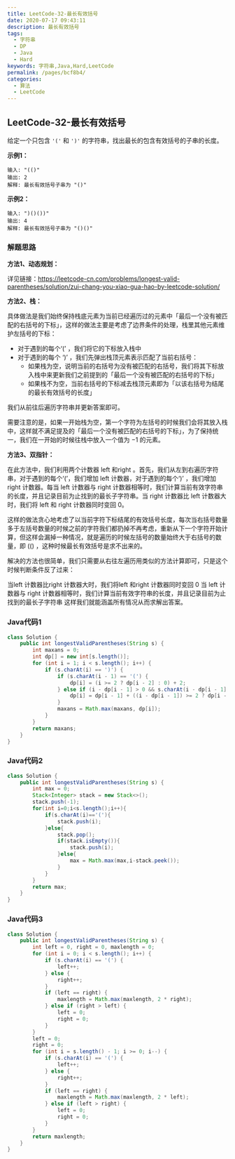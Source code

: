 ```yaml
---
title: LeetCode-32-最长有效括号
date: 2020-07-17 09:43:11
description: 最长有效括号
tags: 
  - 字符串
  - DP
  - Java
  - Hard
keywords: 字符串,Java,Hard,LeetCode
permalink: /pages/bcf8b4/
categories: 
  - 算法
  - LeetCode
---
```


## LeetCode-32-最长有效括号

给定一个只包含 `'('` 和 `')'` 的字符串，找出最长的包含有效括号的子串的长度。

<!--more-->

**示例1：**

```
输入: "(()"
输出: 2
解释: 最长有效括号子串为 "()"
```

**示例2：**

```
输入: ")()())"
输出: 4
解释: 最长有效括号子串为 "()()"
```

### 解题思路

**方法1、动态规划：**

详见链接：https://leetcode-cn.com/problems/longest-valid-parentheses/solution/zui-chang-you-xiao-gua-hao-by-leetcode-solution/

**方法2、栈：**

具体做法是我们始终保持栈底元素为当前已经遍历过的元素中「最后一个没有被匹配的右括号的下标」，这样的做法主要是考虑了边界条件的处理，栈里其他元素维护左括号的下标：

- 对于遇到的每个‘(’ ，我们将它的下标放入栈中
- 对于遇到的每个 ‘)’ ，我们先弹出栈顶元素表示匹配了当前右括号：
  - 如果栈为空，说明当前的右括号为没有被匹配的右括号，我们将其下标放入栈中来更新我们之前提到的「最后一个没有被匹配的右括号的下标」
  - 如果栈不为空，当前右括号的下标减去栈顶元素即为「以该右括号为结尾的最长有效括号的长度」

我们从前往后遍历字符串并更新答案即可。

需要注意的是，如果一开始栈为空，第一个字符为左括号的时候我们会将其放入栈中，这样就不满足提及的「最后一个没有被匹配的右括号的下标」，为了保持统一，我们在一开始的时候往栈中放入一个值为 −1 的元素。

**方法3、双指针：**

在此方法中，我们利用两个计数器 left 和right 。首先，我们从左到右遍历字符串，对于遇到的每个‘(’，我们增加 left 计数器，对于遇到的每个‘)’ ，我们增加 right 计数器。每当 left 计数器与 right 计数器相等时，我们计算当前有效字符串的长度，并且记录目前为止找到的最长子字符串。当 right 计数器比 left 计数器大时，我们将 left 和 right 计数器同时变回 0。

这样的做法贪心地考虑了以当前字符下标结尾的有效括号长度，每次当右括号数量多于左括号数量的时候之前的字符我们都扔掉不再考虑，重新从下一个字符开始计算，但这样会漏掉一种情况，就是遍历的时候左括号的数量始终大于右括号的数量，即 (() ，这种时候最长有效括号是求不出来的。

解决的方法也很简单，我们只需要从右往左遍历用类似的方法计算即可，只是这个时候判断条件反了过来：

当left 计数器比right 计数器大时，我们将left 和right 计数器同时变回 0
当 left 计数器与 right 计数器相等时，我们计算当前有效字符串的长度，并且记录目前为止找到的最长子字符串
这样我们就能涵盖所有情况从而求解出答案。

### Java代码1

```java
class Solution {
    public int longestValidParentheses(String s) {
        int maxans = 0;
        int dp[] = new int[s.length()];
        for (int i = 1; i < s.length(); i++) {
            if (s.charAt(i) == ')') {
                if (s.charAt(i - 1) == '(') {
                    dp[i] = (i >= 2 ? dp[i - 2] : 0) + 2;
                } else if (i - dp[i - 1] > 0 && s.charAt(i - dp[i - 1] - 1) == '(') {
                    dp[i] = dp[i - 1] + ((i - dp[i - 1]) >= 2 ? dp[i - dp[i - 1] - 2] : 0) + 2;
                }
                maxans = Math.max(maxans, dp[i]);
            }
        }
        return maxans;
    }
}
```

### Java代码2

```java
class Solution {
    public int longestValidParentheses(String s) {
        int max = 0;
        Stack<Integer> stack = new Stack<>();
        stack.push(-1);
        for(int i=0;i<s.length();i++){
            if(s.charAt(i)=='('){
                stack.push(i);
            }else{
                stack.pop();
                if(stack.isEmpty()){
                    stack.push(i);
                }else{
                    max = Math.max(max,i-stack.peek());
                }
            }
        }
        return max;
    }
}
```

### Java代码3

```java
class Solution {
    public int longestValidParentheses(String s) {
        int left = 0, right = 0, maxlength = 0;
        for (int i = 0; i < s.length(); i++) {
            if (s.charAt(i) == '(') {
                left++;
            } else {
                right++;
            }
            if (left == right) {
                maxlength = Math.max(maxlength, 2 * right);
            } else if (right > left) {
                left = 0;
                right = 0;
            }
        }
        left = 0;
        right = 0;
        for (int i = s.length() - 1; i >= 0; i--) {
            if (s.charAt(i) == '(') {
                left++;
            } else {
                right++;
            }
            if (left == right) {
                maxlength = Math.max(maxlength, 2 * left);
            } else if (left > right) {
                left = 0;
                right = 0;
            }
        }
        return maxlength;
    }
}
```




